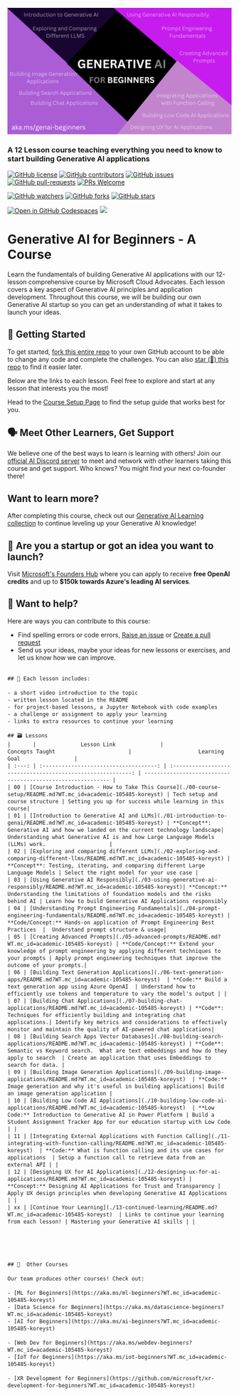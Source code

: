 
![Generative AI For Beginners](./img/1.png)

### A 12 Lesson course teaching everything you need to know to start building Generative AI applications 

[![GitHub license](https://img.shields.io/github/license/microsoft/Generative-AI-For-Beginners.svg)](https://github.com/microsoft/Generative-AI-For-Beginners/blob/master/LICENSE?WT.mc_id=academic-105485-koreyst)
[![GitHub contributors](https://img.shields.io/github/contributors/microsoft/Generative-AI-For-Beginners.svg)](https://GitHub.com/microsoft/Generative-AI-For-Beginners/graphs/contributors/?WT.mc_id=academic-105485-koreyst)
[![GitHub issues](https://img.shields.io/github/issues/microsoft/Generative-AI-For-Beginners.svg)](https://GitHub.com/microsoft/Generative-AI-For-Beginners/issues/?WT.mc_id=academic-105485-koreyst)
[![GitHub pull-requests](https://img.shields.io/github/issues-pr/microsoft/Generative-AI-For-Beginners.svg)](https://GitHub.com/microsoft/Generative-AI-For-Beginners/pulls/?WT.mc_id=academic-105485-koreyst)
[![PRs Welcome](https://img.shields.io/badge/PRs-welcome-brightgreen.svg?style=flat-square)](http://makeapullrequest.com)

[![GitHub watchers](https://img.shields.io/github/watchers/microsoft/Generative-AI-For-Beginners.svg?style=social&label=Watch)](https://GitHub.com/microsoft/Generative-AI-For-Beginners/watchers/?WT.mc_id=academic-105485-koreyst)
[![GitHub forks](https://img.shields.io/github/forks/microsoft/Generative-AI-For-Beginners.svg?style=social&label=Fork)](https://GitHub.com/microsoft/Generative-AI-For-Beginners/network/?WT.mc_id=academic-105485-koreyst)
[![GitHub stars](https://img.shields.io/github/stars/microsoft/Generative-AI-For-Beginners.svg?style=social&label=Star)](https://GitHub.com/microsoft/Generative-AI-For-Beginners/stargazers/?WT.mc_id=academic-105485-koreyst)

[![Open in GitHub Codespaces](https://img.shields.io/static/v1?style=for-the-badge&label=GitHub+Codespaces&message=Open&color=lightgrey&logo=github)](https://codespaces.new/microsoft/generative-ai-for-beginners?WT.mc_id=academic-105485-koreyst)
[![](https://dcbadge.vercel.app/api/server/ByRwuEEgH4)](https://aka.ms/genai-discord)


# Generative AI for Beginners - A Course 

Learn the fundamentals of building Generative AI applications with our 12-lesson comprehensive course by Microsoft Cloud Advocates. Each lesson covers a key aspect of Generative AI principles and application development. Throughout this course, we will be building our own Generative AI startup so you can get an understanding of what it takes to launch your ideas. 

## 🌱 Getting Started

To get started, [fork this entire repo](https://github.com/microsoft/generative-ai-for-beginners/fork?WT.mc_id=academic-105485-koreyst) to your own GitHub account to be able to change any code and complete the challenges. You can also [star (🌟) this repo](https://docs.github.com/en/get-started/exploring-projects-on-github/saving-repositories-with-stars?WT.mc_id=academic-105485-koreyst) to find it easier later.

Below are the links to each lesson. Feel free to explore and start at any lesson that interests you the most! 

Head to the [Course Setup Page](./00-course-setup/README.md) to find the setup guide that works best for you. 

## 🗣️ Meet Other Learners, Get Support 

We believe one of the best ways to learn is learning with others! Join our [official AI Discord server](https://aka.ms/genai-discord) to meet and network with other learners taking this course and get support. Who knows? You might find your next co-founder there! 

## Want to learn more? 
After completing this course, check out our [Generative AI Learning collection](https://aka.ms/genai-collection) to continue leveling up your Generative AI knowledge! 

##  🚀  Are you a startup or got an idea you want to launch? 

Visit [Microsoft's Founders Hub](https://aka.ms/genai-foundershub) where you can apply to receive **free OpenAI credits** and up to **$150k towards Azure's leading AI services**. 

##  🙏 Want to help?

Here are ways you can contribute to this course: 
- Find spelling errors or code errors, [Raise an issue](https://github.com/microsoft/generative-ai-for-beginners/issues?WT.mc_id=academic-105485-koreyst) or [Create a pull request](https://github.com/microsoft/generative-ai-for-beginners/pulls?WT.mc_id=academic-105485-koreyst)
- Send us your ideas, maybe your ideas for new lessons or exercises, and let us know how we can improve.
```

## 📂 Each lesson includes:

- a short video introduction to the topic
- written lesson located in the README 
- for project-based lessons, a Jupyter Notebook with code examples 
- a challenge or assignment to apply your learning 
- links to extra resources to continue your learning

## 🗃️ Lessons
|       |              Lesson Link              |                       Concepts Taught                       |                     Learning Goal                 |                             
| :---: | :------------------------------------: | :---------------------------------------------------------: | ----------------------------------------------------------- |
| 00 | [Course Introduction - How to Take This Course](./00-course-setup/README.md?WT.mc_id=academic-105485-koreyst) | Tech setup and course structure | Setting you up for success while learning in this course| 
| 01 | [Introduction to Generative AI and LLMs](./01-introduction-to-genai/README.md?WT.mc_id=academic-105485-koreyst) | **Concept**: Generative AI and how we landed on the current technology landscape|  Understanding what Generative AI is and how Large Language Models (LLMs) work.                    |
| 02 | [Exploring and comparing different LLMs](./02-exploring-and-comparing-different-llms/README.md?WT.mc_id=academic-105485-koreyst) | **Concept**: Testing, iterating, and comparing different Large Language Models | Select the right model for your use case | 
| 03 | [Using Generative AI Responsibly](./03-using-generative-ai-responsibly/README.md?WT.mc_id=academic-105485-koreyst)| **Concept:** Understanding the limitations of foundation models and the risks behind AI | Learn how to build Generative AI Applications responsibly 
| 04 | [Understanding Prompt Engineering Fundamentals](./04-prompt-engineering-fundamentals/README.md?WT.mc_id=academic-105485-koreyst) | **Code/Concept:** Hands-on application of Prompt Engineering Best Practices  |  Understand prompt structure & usage|  
| 05 | [Creating Advanced Prompts](./05-advanced-prompts/README.md?WT.mc_id=academic-105485-koreyst) | **Code/Concept:** Extend your knowledge of prompt engineering by applying different techniques to your prompts | Apply prompt engineering techniques that improve the outcome of your prompts.| 
| 06 | [Building Text Generation Applications](./06-text-generation-apps/README.md?WT.mc_id=academic-105485-koreyst)  | **Code:** Build a text generation app using Azure OpenAI  | Understand how to efficiently use tokens and temperature to vary the model's output | |
| 07 | [Building Chat Applications](./07-building-chat-applications/README.md?WT.mc_id=academic-105485-koreyst) | **Code**: Techniques for efficiently building and integrating chat applications.| Identify key metrics and considerations to effectively monitor and maintain the quality of AI-powered chat applications| 
| 08 | [Building Search Apps Vector Databases](./08-building-search-applications/README.md?WT.mc_id=academic-105485-koreyst) | **Code**: Semantic vs Keyword search.  What are text embeddings and how do they apply to search  | Create an application that uses Embeddings to search for data. | 
| 09 | [Building Image Generation Applications](./09-building-image-applications/README.md?WT.mc_id=academic-105485-koreyst)  | **Code:** Image generation and why it's useful in building applications| Build an image generation application | 
| 10 | [Building Low Code AI Applications](./10-building-low-code-ai-applications/README.md?WT.mc_id=academic-105485-koreyst)  | **Low Code:** Introduction to Generative AI in Power Platform | Build a Student Assignment Tracker App for our education startup with Low Code | |
| 11 | [Integrating External Applications with Function Calling](./11-integrating-with-function-calling/README.md?WT.mc_id=academic-105485-koreyst)  | **Code:** What is function calling and its use cases for applications  | Setup a function call to retrieve data from an external API | |
| 12 | [Designing UX for AI Applications](./12-designing-ux-for-ai-applications/README.md?WT.mc_id=academic-105485-koreyst) | **Concept:** Designing AI Applications for Trust and Transparency | Apply UX design principles when developing Generative AI Applications | |
| xx | [Continue Your Learning](./13-continued-learning/README.md?WT.mc_id=academic-105485-koreyst)  | Links to continue your learning from each lesson! | Mastering your Generative AI skills | |



 
  
## 🎒  Other Courses 

Our team produces other courses! Check out:

- [ML for Beginners](https://aka.ms/ml-beginners?WT.mc_id=academic-105485-koreyst)
- [Data Science for Beginners](https://aka.ms/datascience-beginners?WT.mc_id=academic-105485-koreyst)
- [AI for Beginners](https://aka.ms/ai-beginners?WT.mc_id=academic-105485-koreyst)

- [Web Dev for Beginners](https://aka.ms/webdev-beginners?WT.mc_id=academic-105485-koreyst)
- [IoT for Beginners](https://aka.ms/iot-beginners?WT.mc_id=academic-105485-koreyst)

- [XR Development for Beginners](https://github.com/microsoft/xr-development-for-beginners?WT.mc_id=academic-105485-koreyst)
